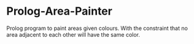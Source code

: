 # Prolog-Area-Painter
Prolog program to paint areas given colours. With the constraint that no area adjacent to each other will have the same color.
